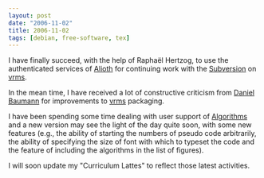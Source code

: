 ```yaml
---
layout: post
date: "2006-11-02"
title: 2006-11-02
tags: [debian, free-software, tex]
---
```

I have finally succeed, with the help of Raphaël Hertzog, to use
the authenticated services of [Alioth](http://alioth.debian.org/)
for continuing work with the
[Subversion](http://subversion.tigris.org/) on
[vrms](http://vrms.alioth.debian.org/).

In the mean time, I have received a lot of constructive criticism
from [Daniel Baumann](http://blog.daniel-baumann.ch/) for
improvements to [vrms](http://vrms.alioth.debian.org/) packaging.

I have been spending some time dealing with user support of
[Algorithms](http://algorithms.berlios.de/) and a new version may
see the light of the day quite soon, with some new features (e.g.,
the ability of starting the numbers of pseudo code arbitrarily, the
ability of specifying the size of font with which to typeset the
code and the feature of including the algorithms in the list of
figures).

I will soon update my "Curriculum Lattes" to reflect those latest
activities.


